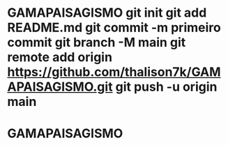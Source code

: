 # GAMAPAISAGISMO git init git add README.md git commit -m primeiro commit git branch -M main git remote add origin https://github.com/thalison7k/GAMAPAISAGISMO.git git push -u origin main
# GAMAPAISAGISMO
